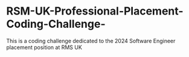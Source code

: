 # RSM-UK-Professional-Placement-Coding-Challenge-
This is a coding challenge dedicated to the 2024 Software Engineer placement position at RMS UK
